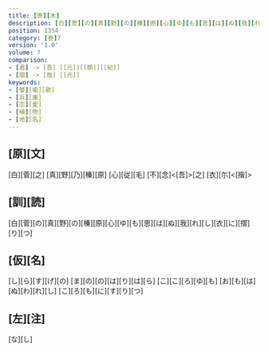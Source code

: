 ```yaml
---
title: [寄][木]
description: [白][菅][の][真][野][の][榛][原][心][ゆ][も][思][は][ぬ][我][れ][し][衣][に][摺][り][つ]
position: 1354
category: [巻]7
version: '1.0'
volume: 7
comparison:
- [君] -> [吾] [[元]][[類]][[紀]]
- [摺] -> [揩] [[元]]
keywords:
- [譬][喩][歌]
- [兵][庫]
- [恋][愛]
- [植][物]
- [地][名]
---
```


## [原][文]

[白][菅][之] [真][野][乃][榛][原] [心][従][毛] [不][念]<[吾]>[之] [衣][尓]<[揩]>

## [訓][読]

[白][菅][の][真][野][の][榛][原][心][ゆ][も][思][は][ぬ][我][れ][し][衣][に][摺][り][つ]

## [仮][名]

[し][ら][す][げ][の] [ま][の][の][は][り][は][ら] [こ][こ][ろ][ゆ][も] [お][も][は][ぬ][わ][れ][し] [こ][ろ][も][に][す][り][つ]

## [左][注]

[な][し]
